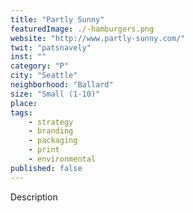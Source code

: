 ```yaml
---
title: "Partly Sunny"
featuredImage: ./-hamburgers.png
website: "http://www.partly-sunny.com/"
twit: "patsnavely"
inst: ""
category: "P"
city: "Seattle"
neighborhood: "Ballard"
size: "Small (1-10)"
place: 
tags:
    - strategy
    - branding
    - packaging
    - print
    - environmental
published: false
---
```


Description
